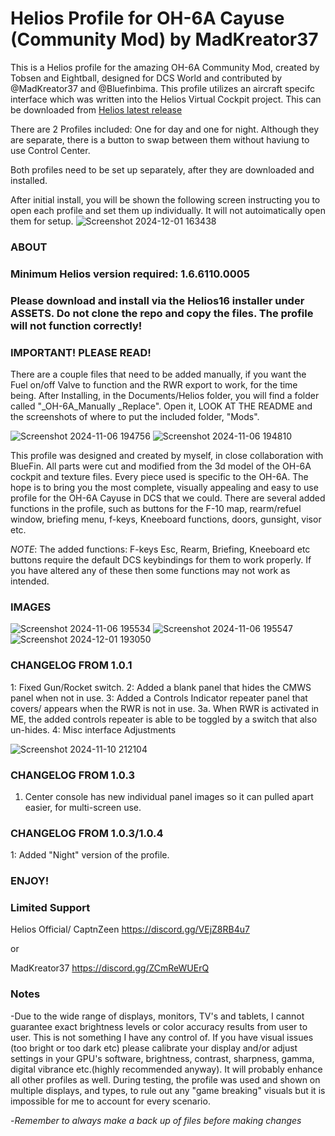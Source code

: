 
# Helios Profile for OH-6A Cayuse (Community Mod) by MadKreator37

This is a Helios profile for the amazing OH-6A Community Mod, created by Tobsen and Eightball, designed for DCS World and contributed by @MadKreator37 and @Bluefinbima. 
This profile utilizes an aircraft specifc interface which was written into the Helios Virtual Cockpit project.  This can be downloaded from [Helios latest release](https://github.com/HeliosVirtualCockpit/Helios/releases/latest)

There are 2 Profiles included: One for day and one for night. Although they are separate, there is a button to swap between them without haviung to use Control Center.

Both profiles need to be set up separately, after they are downloaded and installed. 

After initial install, you will be shown the following screen instructing you to open each profile and set them up individually. It will not autoimatically open them for setup.
![Screenshot 2024-12-01 163438](https://github.com/user-attachments/assets/c448b42e-5f82-4ded-998b-625ccc3a98bd)



### ABOUT

### Minimum Helios version required: 1.6.6110.0005
### Please download and install via the Helios16 installer under ASSETS. Do not clone the repo and copy the files. The profile will not function correctly!

### IMPORTANT! PLEASE READ!
   There are a couple files that need to be added manually, if you want the Fuel on/off Valve to function and the RWR export to work, for the time being. After Installing, in the Documents/Helios folder, you will find a folder called "_OH-6A_Manually _Replace". Open it, LOOK AT THE README and the screenshots of where to put the included folder, "Mods". 

![Screenshot 2024-11-06 194756](https://github.com/user-attachments/assets/cc362f6e-4629-41bb-94c7-dec93d37663c)
![Screenshot 2024-11-06 194810](https://github.com/user-attachments/assets/6aa17d92-f451-4b4e-856d-b6dd6c7b2637)


This profile was designed and created by myself, in close collaboration with BlueFin. All parts were cut and modified from the 3d model of the OH-6A cockpit and texture files. Every piece used is specific to the OH-6A.  The hope is to bring you the most complete, visually appealing and easy to use profile for the OH-6A Cayuse in DCS that we could. There are several added functions in the profile, such as buttons for the F-10 map, rearm/refuel window, briefing menu, f-keys, Kneeboard functions, doors, gunsight, visor etc. 

*NOTE*: The added functions:  F-keys Esc, Rearm, Briefing, Kneeboard etc buttons require the default DCS keybindings for them to work properly. If you have altered any of these then some functions may not work as intended.


### IMAGES
![Screenshot 2024-11-06 195534](https://github.com/user-attachments/assets/54d9c0fd-a8d9-4f30-ae3b-a3c3974b0629)
![Screenshot 2024-11-06 195547](https://github.com/user-attachments/assets/6f31393c-1a9d-48f7-b1c2-b3477fcddd0b)
![Screenshot 2024-12-01 193050](https://github.com/user-attachments/assets/1917c675-a7f7-4db3-a68d-cd655eca18ec)

### CHANGELOG FROM 1.0.1

1: Fixed Gun/Rocket switch.
2: Added a blank panel that hides the CMWS panel when not in use.
3: Added a Controls Indicator repeater panel that covers/ appears when the RWR is not in use.
    3a. When RWR is activated in ME, the added controls repeater is able to be toggled by a switch that also un-hides.
4: Misc interface Adjustments

![Screenshot 2024-11-10 212104](https://github.com/user-attachments/assets/c7583f6d-03a3-4454-b639-555cd5382299)

### CHANGELOG FROM 1.0.3

1. Center console has new individual panel images so it can pulled apart easier, for multi-screen use.

### CHANGELOG FROM 1.0.3/1.0.4

1: Added "Night" version of the profile.

### ENJOY!


### Limited Support

Helios Official/ CaptnZeen     https://discord.gg/VEjZ8RB4u7

or

MadKreator37  https://discord.gg/ZCmReWUErQ


### Notes

-Due to the wide range of displays, monitors, TV's and tablets,  I cannot guarantee exact brightness levels or color accuracy results from user to user. This is not something I have any control of. If you have visual issues (too bright or too dark etc)  please calibrate your display and/or adjust settings in your GPU's software, brightness, contrast, sharpness, gamma, digital vibrance etc.(highly recommended anyway). It will probably enhance all other profiles as well. During testing, the profile was used and shown on multiple displays, and types,  to rule out any "game breaking" visuals but it is impossible for me to account for every scenario.

-*Remember to always make a back up of files before making changes*

